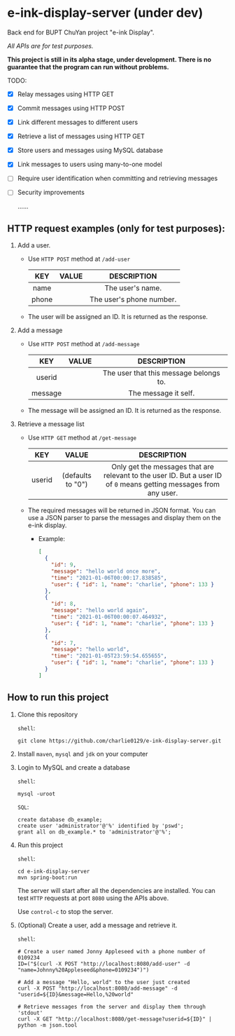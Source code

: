 

# e-ink-display-server (under dev)

Back end for BUPT ChuYan project "e-ink Display".

*All APIs are for test purposes.*

**This project is still in its alpha stage,  under development. There is no guarantee that the program can run without problems.**

 TODO:

- [x] Relay messages using HTTP GET

- [x] Commit messages using HTTP POST

- [x] Link different messages to different users

- [x] Retrieve a list of messages using HTTP GET

- [x] Store users and messages using MySQL database

- [x] Link messages to users using many-to-one model

- [ ] Require user identification when committing and retrieving messages

- [ ] Security improvements

  ......



## HTTP request examples (only for test purposes):

1. Add a user.

   - Use `HTTP POST` method at `/add-user`

     |  KEY  | VALUE |       DESCRIPTION        |
     | :---: | :---: | :----------------------: |
     | name  |       |     The user's name.     |
     | phone |       | The user's phone number. |
   
   - The user will be assigned an ID. It is returned as the response.
   
2. Add a message

   - Use `HTTP POST` method at `/add-message`

     |   KEY   | VALUE |              DESCRIPTION               |
     | :-----: | :---: | :------------------------------------: |
     | userid  |       | The user that this message belongs to. |
     | message |       |          The message it self.          |

   - The message will be assigned an ID. It is returned as the response.

3. Retrieve a message list
   - Use `HTTP GET` method at `/get-message`
   
     |  KEY   |       VALUE       |                         DESCRIPTION                          |
     | :----: | :---------------: | :----------------------------------------------------------: |
     | userid | (defaults to "0") | Only get the messages that are relevant to the user ID. But a user ID of `0` means getting messages from any user. |
     
   - The required messages will be returned in JSON format. You can use a JSON parser to parse the messages and display them on the e-ink display.
     - Example: 
     
         ```json
         [
           {
             "id": 9,
             "message": "hello world once more",
             "time": "2021-01-06T00:00:17.838585",
             "user": { "id": 1, "name": "charlie", "phone": 133 }
           },
           {
             "id": 8,
             "message": "hello world again",
             "time": "2021-01-06T00:00:07.464932",
             "user": { "id": 1, "name": "charlie", "phone": 133 }
           },
           {
             "id": 7,
             "message": "hello world",
             "time": "2021-01-05T23:59:54.655655",
             "user": { "id": 1, "name": "charlie", "phone": 133 }
           }
         ]
         
         ```
     
         

## How to run this project

1. Clone this repository

   `shell`:

   ```shell
   git clone https://github.com/charlie0129/e-ink-display-server.git
   ```

2. Install `maven`, `mysql` and `jdk` on your computer

3. Login to MySQL and create a database

   `shell`:

   ```shell
   mysql -uroot
   ```
   
   `SQL`:

   ```mysql
   create database db_example;
   create user 'administrator'@'%' identified by 'pswd';
   grant all on db_example.* to 'administrator'@'%';
   ```
   
4. Run this project

   `shell`:

   ```shell
   cd e-ink-display-server
   mvn spring-boot:run
   ```

   The server will start after all the dependencies are installed. You can test `HTTP` requests at port `8080` using the APIs above.

   Use `control-c` to stop the server.

5. (Optional) Create a user, add a message and retrieve it.

    `shell`:

    ```shell
    # Create a user named Jonny Appleseed with a phone number of 0109234
    ID=("$(curl -X POST "http://localhost:8080/add-user" -d "name=Johnny%20Appleseed&phone=0109234")")
    
    # Add a message "Hello, world" to the user just created
    curl -X POST "http://localhost:8080/add-message" -d "userid=${ID}&message=Hello,%20world"
    
    # Retrieve messages from the server and display them through 'stdout'
    curl -X GET "http://localhost:8080/get-message?userid=${ID}" | python -m json.tool
    ```

    
